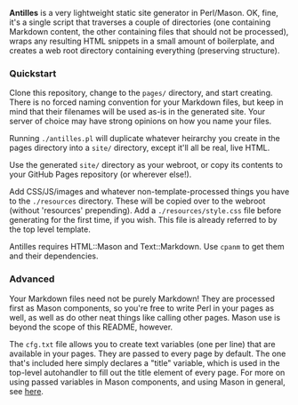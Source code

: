 **Antilles** is a very lightweight static site generator in Perl/Mason. OK, fine, it's a single script that traverses a couple of directories (one containing Markdown content, the other containing files that should not be processed), wraps any resulting HTML snippets in a small amount of boilerplate, and creates a web root directory containing everything (preserving structure).

### Quickstart
Clone this repository, change to the ```pages/``` directory, and start creating. There is no forced naming convention for your Markdown files, but keep in mind that their filenames will be used as-is in the generated site. Your server of choice may have strong opinions on how you name your files.

Running ```./antilles.pl``` will duplicate whatever heirarchy you create in the pages directory into a ```site/``` directory, except it'll all be real, live HTML.

Use the generated ```site/``` directory as your webroot, or copy its contents to your GitHub Pages repository (or wherever else!). 

Add CSS/JS/images and whatever non-template-processed things you have to the ```./resources``` directory. These will be copied over to the webroot (without 'resources' prepending). Add a ```./resources/style.css``` file before generating for the first time, if you wish. This file is already referred to by the top level template.

Antilles requires HTML::Mason and Text::Markdown. Use ```cpanm``` to get them and their dependencies.

### Advanced

Your Markdown files need not be purely Markdown! They are processed first as Mason components, so you're free to write Perl in your pages as well, as well as do other neat things like calling other pages. Mason use is beyond the scope of this README, however. 

The ```cfg.txt``` file allows you to create text variables (one per line) that are available in your pages. They are passed to every page by default. The one that's included here simply declares a "title" variable, which is used in the top-level autohandler to fill out the title element of every page. For more on using passed variables in Mason components, and using Mason in general, see [here](https://masonbook.houseabsolute.com/book/).




